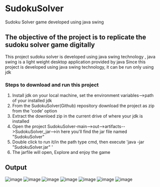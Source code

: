 # SudokuSolver
Sudoku Solver game developed using java swing
## The objective of the project is to replicate the sudoku solver game digitally
This project sudoku solver is developed using java swing technology , java swing is a light weight desktop application provided by java
Since this project is developed using java swing technology, it can be run only using jdk

### Steps to download and run this project
1. Install jdk on your local machine, set the environment variables-->path of your installed jdk
2. From the SudokuSolver(Github) repository download the project as zip from the 'code' option
3. Extract the downloed zip in the current drive of where your jdk is installed
4. Open the project SudokuSolver-main-->out-->artifacts-->SudokuSolver_jar-->in here you'll find the jar file named "SudokuSolver"
5. Double click to run it/in the path type cmd, then execute 'java -jar "SudokuSolver.jar" '
6. The jarfile will open, Explore and enjoy the game

## Output
![image](https://github.com/DivyashreeGovindan25/SudokuSolver/assets/136978089/fadffcd6-e220-4047-b0e5-e8a16b16de02)
![image](https://github.com/DivyashreeGovindan25/SudokuSolver/assets/136978089/b03e41a4-badb-41dc-ace6-e46cc6d5b797)
![image](https://github.com/DivyashreeGovindan25/SudokuSolver/assets/136978089/b137b6e7-2c69-4821-b8db-7e920dc8bf96)
![image](https://github.com/DivyashreeGovindan25/SudokuSolver/assets/136978089/9910b794-7a32-412b-9ee1-849b54f64384)
![image](https://github.com/DivyashreeGovindan25/SudokuSolver/assets/136978089/7c655583-5b3a-48ba-9779-6fab2d504710)
![image](https://github.com/DivyashreeGovindan25/SudokuSolver/assets/136978089/6269ed9c-cd0c-4855-b0a3-77ecb3f7ac34)
![image](https://github.com/DivyashreeGovindan25/SudokuSolver/assets/136978089/c5031ac5-67d2-4170-b06e-f980fce06bcd)

